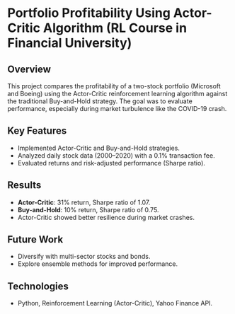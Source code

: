 # Portfolio Profitability Using Actor-Critic Algorithm (RL Course in Financial University)

## Overview
This project compares the profitability of a two-stock portfolio (Microsoft and Boeing) using the Actor-Critic reinforcement learning algorithm against the traditional Buy-and-Hold strategy. The goal was to evaluate performance, especially during market turbulence like the COVID-19 crash.

## Key Features
- Implemented Actor-Critic and Buy-and-Hold strategies.
- Analyzed daily stock data (2000–2020) with a 0.1% transaction fee.
- Evaluated returns and risk-adjusted performance (Sharpe ratio).

## Results
- **Actor-Critic**: 31% return, Sharpe ratio of 1.07.
- **Buy-and-Hold**: 10% return, Sharpe ratio of 0.75.
- Actor-Critic showed better resilience during market crashes.

## Future Work
- Diversify with multi-sector stocks and bonds.
- Explore ensemble methods for improved performance.

## Technologies
- Python, Reinforcement Learning (Actor-Critic), Yahoo Finance API.
